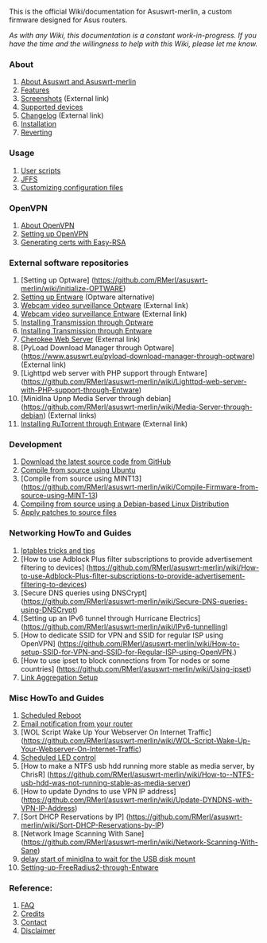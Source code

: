 This is the official Wiki/documentation for Asuswrt-merlin, a custom firmware designed for Asus routers.

_As with any Wiki, this documentation is a constant work-in-progress.  If you have the time and the willingness to help with this Wiki, please let me know._

### About
1. [About Asuswrt and Asuswrt-merlin](https://github.com/RMerl/asuswrt-merlin/wiki/About-Asuswrt/)
2. [Features](https://github.com/RMerl/asuswrt-merlin/wiki/Features)
3. [Screenshots](http://www.lostrealm.ca/tower/node/134) (External link)
4. [Supported devices](https://github.com/RMerl/asuswrt-merlin/wiki/Supported-Devices)
5. [Changelog](http://www.lostrealm.ca/asuswrt-merlin/changelog.txt) (External link)
6. [Installation](https://github.com/RMerl/asuswrt-merlin/wiki/Installation)
7. [Reverting](https://github.com/RMerl/asuswrt-merlin/wiki/Reverting/)

### Usage
1. [User scripts](https://github.com/RMerl/asuswrt-merlin/wiki/User-scripts)
2. [JFFS](https://github.com/RMerl/asuswrt-merlin/wiki/JFFS)
3. [Customizing configuration files](https://github.com/RMerl/asuswrt-merlin/wiki/Custom-config-files)

### OpenVPN
1. [About OpenVPN](https://github.com/RMerl/asuswrt-merlin/wiki/About-OpenVPN)
2. [Setting up OpenVPN](https://github.com/RMerl/asuswrt-merlin/wiki/Configuring-OpenVPN)
3. [Generating certs with Easy-RSA](https://github.com/RMerl/asuswrt-merlin/wiki/Generating-OpenVPN-keys-using-Easy-RSA)

### External software repositories
1. [Setting up Optware] (https://github.com/RMerl/asuswrt-merlin/wiki/Initialize-OPTWARE)
2. [Setting up Entware](https://github.com/RMerl/asuswrt-merlin/wiki/Entware) (Optware alternative)
3. [Webcam video surveillance Optware](https://www.asuswrt.eu/webcam-video-surveillance-via-mjpg-streamer/) (External link)
4. [Webcam video surveillance Entware](https://www.asuswrt.eu/webcam-video-surveillance-via-mjpg-streamer-entware/) (External link)
5. [Installing Transmission through Optware](https://github.com/RMerl/asuswrt-merlin/wiki/Transmission-through-Optware)
6. [Installing Transmission through Entware](https://github.com/RMerl/asuswrt-merlin/wiki/Installing-Transmission-through-Entware)
7. [Cherokee Web Server](https://www.asuswrt.eu/cherokee-web-server-through-optware) (External link)
8. [PyLoad Download Manager through Optware] (https://www.asuswrt.eu/pyload-download-manager-through-optware) (External link)
9. [Lighttpd web server with PHP support through Entware] (https://github.com/RMerl/asuswrt-merlin/wiki/Lighttpd-web-server-with-PHP-support-through-Entware)
10. [Minidlna Upnp Media Server through debian] (https://github.com/RMerl/asuswrt-merlin/wiki/Media-Server-through-debian) (External links)
11. [Installing RuTorrent through Entware](https://www.asuswrt.eu/rutorrent-on-asuswrt-router-through-entware) (External link)


### Development
1. [Download the latest source code from GitHub](https://github.com/RMerl/asuswrt-merlin/wiki/Download-the-latest-source-code-from-GitHub)
2. [Compile from source using Ubuntu](https://github.com/RMerl/asuswrt-merlin/wiki/Compile-Firmware-from-source-using-Ubuntu)
3. [Compile from source using MINT13] (https://github.com/RMerl/asuswrt-merlin/wiki/Compile-Firmware-from-source-using-MINT-13)
4. [Compiling from source using a Debian-based Linux Distribution](https://github.com/RMerl/asuswrt-merlin/wiki/Compiling-from-source-using-a-Debian-based-Linux-Distribution)
5. [Apply patches to source files](https://github.com/RMerl/asuswrt-merlin/wiki/Applying-patches-to-source-files)

### Networking HowTo and Guides
1. [Iptables tricks and tips](https://github.com/RMerl/asuswrt-merlin/wiki/Iptables-tips)
2. [How to use Adblock Plus filter subscriptions to provide advertisement filtering to devices] (https://github.com/RMerl/asuswrt-merlin/wiki/How-to-use-Adblock-Plus-filter-subscriptions-to-provide-advertisement-filtering-to-devices)
3. [Secure DNS queries using DNSCrypt]
(https://github.com/RMerl/asuswrt-merlin/wiki/Secure-DNS-queries-using-DNSCrypt)
4. [Setting up an IPv6 tunnel through Hurricane Electrics] (https://github.com/RMerl/asuswrt-merlin/wiki/IPv6-tunnelling)
5. [How to dedicate SSID for VPN and SSID for regular ISP using OpenVPN] (https://github.com/RMerl/asuswrt-merlin/wiki/How-to-setup-SSID-for-VPN-and-SSID-for-Regular-ISP-using-OpenVPN.)
6. [How to use ipset to block connections from Tor nodes or some countries] (https://github.com/RMerl/asuswrt-merlin/wiki/Using-ipset)
7. [Link Aggregation Setup](https://github.com/RMerl/asuswrt-merlin/wiki/Link-Aggregation)

### Misc HowTo and Guides
1. [Scheduled Reboot](https://github.com/RMerl/asuswrt-merlin/wiki/Scheduled-Reboot)
2. [Email notification from your router](https://github.com/RMerl/asuswrt-merlin/wiki/Sending-Email)
3. [WOL Script Wake Up Your Webserver On Internet Traffic] (https://github.com/RMerl/asuswrt-merlin/wiki/WOL-Script-Wake-Up-Your-Webserver-On-Internet-Traffic)
4. [Scheduled LED control](https://github.com/RMerl/asuswrt-merlin/wiki/Scheduled-LED-control)
5. [How to make a NTFS usb hdd running more stable as media server, by ChrisR] (https://github.com/RMerl/asuswrt-merlin/wiki/How-to--NTFS-usb-hdd-was-not-running-stable-as-media-server)
6. [How to update Dyndns to use VPN IP address] (https://github.com/RMerl/asuswrt-merlin/wiki/Update-DYNDNS-with-VPN-IP-Address)
7. [Sort DHCP Reservations by IP] (https://github.com/RMerl/asuswrt-merlin/wiki/Sort-DHCP-Reservations-by-IP)
8. [Network Image Scanning With Sane] (https://github.com/RMerl/asuswrt-merlin/wiki/Network-Scanning-With-Sane)
9. [delay start of minidlna to wait for the USB disk mount](https://github.com/RMerl/asuswrt-merlin/wiki/delay-start-of-minidlna-to-wait-for-the-USB-disk-mount)
10. [Setting-up-FreeRadius2-through-Entware](https://github.com/RMerl/asuswrt-merlin/wiki/Setting-up-FreeRadius2-through-Entware)

### Reference:
1. [FAQ](https://github.com/RMerl/asuswrt-merlin/wiki/FAQ)
2. [Credits](https://github.com/RMerl/asuswrt-merlin/wiki/Credits/)
3. [Contact](https://github.com/RMerl/asuswrt-merlin/wiki/Contact/)
4. [Disclaimer](https://github.com/RMerl/asuswrt-merlin/wiki/Disclaimer/)